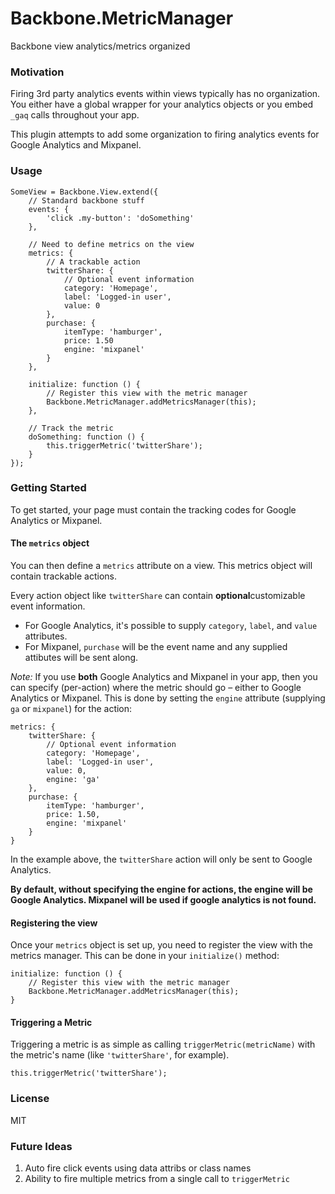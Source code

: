 Backbone.MetricManager
===

Backbone view analytics/metrics organized

### Motivation

Firing 3rd party analytics events within views typically has no organization. You either have a global wrapper for your analytics objects or you embed `_gaq` calls throughout your app.

This plugin attempts to add some organization to firing analytics events for Google Analytics and Mixpanel.

### Usage

	SomeView = Backbone.View.extend({
		// Standard backbone stuff
		events: {
			'click .my-button': 'doSomething'
		},
		
		// Need to define metrics on the view
		metrics: {
			// A trackable action
			twitterShare: {
				// Optional event information
				category: 'Homepage',
				label: 'Logged-in user',
				value: 0
			},
			purchase: {
				itemType: 'hamburger',
				price: 1.50
				engine: 'mixpanel'
			}
		},
			
		initialize: function () {
			// Register this view with the metric manager
			Backbone.MetricManager.addMetricsManager(this);
		},
		
		// Track the metric
		doSomething: function () {
			this.triggerMetric('twitterShare');
		}
	});

### Getting Started

To get started, your page must contain the tracking codes for Google Analytics or Mixpanel.

#### The `metrics` object

You can then define a `metrics` attribute on a view. This metrics object will contain trackable actions. 

Every action object like `twitterShare` can contain **optional**customizable event information. 

 * For Google Analytics, it's possible to supply `category`, `label`, and `value` attributes. 
 * For Mixpanel, `purchase` will be the event name and any supplied attibutes will be sent along.

*Note:* If you use **both** Google Analytics and Mixpanel in your app, then you can specify (per-action) where the metric should go – either to Google Analytics or Mixpanel. This is done by setting the `engine` attribute (supplying `ga` or `mixpanel`) for the action:

	metrics: {
		twitterShare: {
			// Optional event information
			category: 'Homepage',
			label: 'Logged-in user',
			value: 0,
			engine: 'ga'
		},
		purchase: {
			itemType: 'hamburger',
			price: 1.50,
			engine: 'mixpanel'
		}
	}

In the example above, the `twitterShare` action will only be sent to Google Analytics.

**By default, without specifying the engine for actions, the engine will be Google Analytics. Mixpanel will be used if google analytics is not found.**

#### Registering the view

Once your `metrics` object is set up, you need to register the view with the metrics manager. This can be done in your `initialize()` method:

	initialize: function () {
		// Register this view with the metric manager
		Backbone.MetricManager.addMetricsManager(this);
	}

#### Triggering a Metric

Triggering a metric is as simple as calling `triggerMetric(metricName)` with the metric's name (like `'twitterShare'`, for example).

	this.triggerMetric('twitterShare');

### License
MIT

### Future Ideas

1. Auto fire click events using data attribs or class names
3. Ability to fire multiple metrics from a single call to `triggerMetric`
